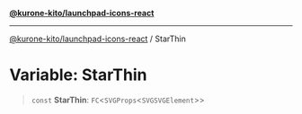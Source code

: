 [**@kurone-kito/launchpad-icons-react**](../README.md)

***

[@kurone-kito/launchpad-icons-react](../globals.md) / StarThin

# Variable: StarThin

> `const` **StarThin**: `FC`\<`SVGProps`\<`SVGSVGElement`\>\>
